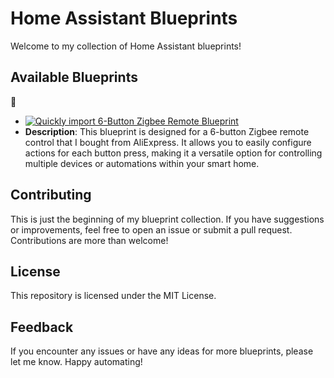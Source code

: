 # Home Assistant Blueprints

Welcome to my collection of Home Assistant blueprints!

## Available Blueprints

- [![Quickly import 6-Button Zigbee Remote Blueprint](https://my.home-assistant.io/badges/blueprint_import.svg)](https://my.home-assistant.io/redirect/blueprint_import/?blueprint_url=https%3A%2F%2Fgithub.com%2Flucasfeijo%2FHassBlueprints%2Fblob%2Fmain%2FRemote6.yaml)
- **Description**: This blueprint is designed for a 6-button Zigbee remote control that I bought from AliExpress. It allows you to easily configure actions for each button press, making it a versatile option for controlling multiple devices or automations within your smart home.

## Contributing
This is just the beginning of my blueprint collection. If you have suggestions or improvements, feel free to open an issue or submit a pull request. Contributions are more than welcome!

## License
This repository is licensed under the MIT License.

## Feedback
If you encounter any issues or have any ideas for more blueprints, please let me know. Happy automating!

